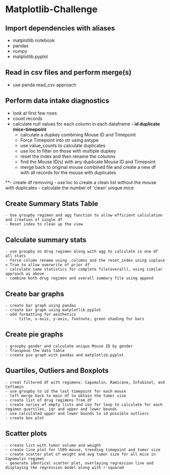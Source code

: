 # Matplotlib-Challenge

## Import dependencies with aliases
- matplotlib notebook
- pandas
- numpy
- matplotlib.pyplot

## Read in csv files and perform merge(s)
- use panda read_csv approach

## Perform data intake diagnostics
- look at first few rows
- count records
- calculate null values for each column in each dataframe
**- id duplicate mice-timepoint**
    - calculate a dupkey combining Mouse ID and Timepoint
    - Force Timepoint into str using astype
    - use value_counts to calculate duplicates
    - use loc to filter on those with multiple dupkey
    - reset the index and then rename the columns
    - find the Mouse ID(s) with any duplicate Mouse ID and Timepoint
    - merge back to original mouse combined file and create a new df with all records for the mouse with duplicates
    
**- create df removing
    - use loc to create a clean list without the mouse with duplicates
    - calculate the number of 'clean' unique mice

## Create Summary Stats Table
    - Use groupby regimen and agg function to allow efficient calculation and creation of single df
    - Reset index to clean up the view

## Calculate summary stats
    - use groupby on drug regimen along with agg to calculate in one df all stats
    - force column rename using .columns and the reset_index using inplace = True to allow overwrite of prior df
    - calculate same statistics for complete file(overall), using similar approach as above
    - combine both drug regimen and overall summary file using append

## Create bar graphs
    - create bar graph using pandas
    - create bar graph using matplotlib.pyplot
    - add formatting for aesthetics
        - title, x-axis, y-axis, footnote, green shading for bars

## Create pie graphs
    - groupby gender and calculate unique Mouse ID by gender
    - Transpose the data table
    - create pie graph with pandas and matplotlib.pyplot

## Quartiles, Outliers and Boxplots
    - creat filtered df with regimens: Capomulin, Ramicane, Infubinol, and Ceftamin
    - use groupby to id the last timepoint for each mouse
    - left merge back to main df to obtain the tumor size
    - create list of drug regimens from df
    - create series of empty lists and use for loop to calculate for each regimen quartiles, iqr and upper and lower bounds
    - use calculated upper and lower bounds to id possible outliers
    - create box plot

## Scatter plots
    - create list with tumor volume and weight
    - create line plot for l509 mouse, trending timepoint and tumor size
    - create scatter plot of weight and avg tumor size for all mice in Capomulin regimen
    - generate identical scatter plot, overlaying regression line and displaying the regression model along with r-squared








